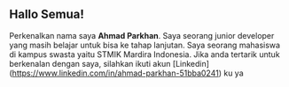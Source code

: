 ## Hallo Semua!

Perkenalkan nama saya **Ahmad Parkhan**.
Saya seorang junior developer yang masih belajar untuk bisa ke tahap lanjutan.
Saya seorang mahasiswa di kampus swasta yaitu STMIK Mardira Indonesia.
Jika anda tertarik untuk berkenalan dengan saya, silahkan ikuti akun [Linkedin]
(https://www.linkedin.com/in/ahmad-parkhan-51bba0241) ku ya

